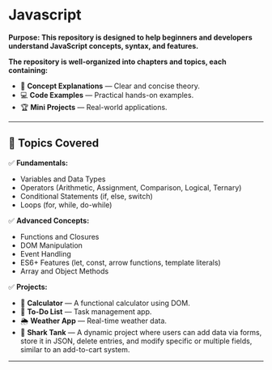 # Javascript
**Purpose:  This repository is designed to help beginners and developers understand JavaScript concepts, syntax, and features.**

**The repository is well-organized into chapters and topics, each containing:**

- 📁 **Concept Explanations** — Clear and concise theory.
- 💻 **Code Examples** — Practical hands-on examples.
- 🏆 **Mini Projects** — Real-world applications.

---

## 📖 **Topics Covered**

✅ **Fundamentals:**
- Variables and Data Types
- Operators (Arithmetic, Assignment, Comparison, Logical, Ternary)
- Conditional Statements (if, else, switch)
- Loops (for, while, do-while)

✅ **Advanced Concepts:**
- Functions and Closures
- DOM Manipulation
- Event Handling
- ES6+ Features (let, const, arrow functions, template literals)
- Array and Object Methods

✅ **Projects:**
- 🧮 **Calculator** — A functional calculator using DOM.
- 📝 **To-Do List** — Task management app.
- 🌦️ **Weather App** — Real-time weather data.
- 🦈 **Shark Tank** — A dynamic project where users can add data via forms, store it in JSON, delete entries, and modify specific or multiple fields, similar to an add-to-cart system.

---

